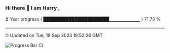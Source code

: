 ### Hi there 👋 I am Harry , 

⏳ Year progress { █████████████████████▁▁▁▁▁▁▁▁▁ } 71.73 %

---

⏰ Updated on Tue, 19 Sep 2023 19:52:26 GMT

![Progress Bar CI](https://github.com/duykhang68/duykhang68/workflows/Progress%20Bar%20CI/badge.svg)

